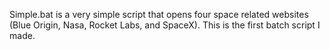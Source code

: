 Simple.bat is a very simple script that opens four space related websites (Blue Origin, Nasa, Rocket Labs, and SpaceX). This is the first batch script I made.
